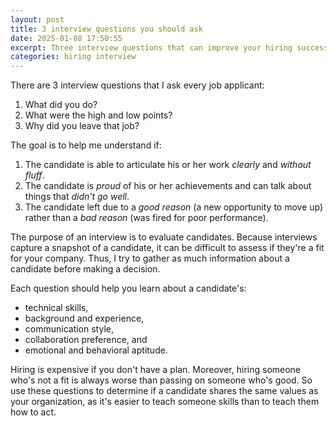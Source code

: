 ```yaml
---
layout: post
title: 3 interview questions you should ask
date: 2025-01-08 17:50:55
excerpt: Three interview questions that can improve your hiring success rate.
categories: hiring interview
---
```


There are 3 interview questions that I ask every job applicant:

1. What did you do?
2. What were the high and low points?
3. Why did you leave that job?

The goal is to help me understand if:

1. The candidate is able to articulate his or her work _clearly_ and _without fluff_.
2. The candidate is _proud_ of his or her achievements and can talk about things that _didn't go well_.
3. The candidate left due to a _good reason_ (a new opportunity to move up) rather than a _bad reason_ (was fired for poor performance).

The purpose of an interview is to evaluate candidates. Because interviews capture a snapshot of a candidate, it can be difficult to assess if they're a fit for your company. Thus, I try to gather as much information about a candidate before making a decision.

Each question should help you learn about a candidate's:

- technical skills,
- background and experience,
- communication style,
- collaboration preference, and
- emotional and behavioral aptitude.

Hiring is expensive if you don't have a plan. Moreover, hiring someone who's not a fit is always worse than passing on someone who's good. So use these questions to determine if a candidate shares the same values as your organization, as it's easier to teach someone skills than to teach them how to act.
